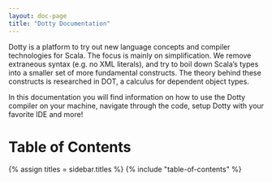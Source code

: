 ```yaml
---
layout: doc-page
title: "Dotty Documentation"
---
```


Dotty is a platform to try out new language concepts and compiler technologies for Scala.
The focus is mainly on simplification. We remove extraneous syntax (e.g. no XML literals),
and try to boil down Scala’s types into a smaller set of more fundamental constructs.
The theory behind these constructs is researched in DOT, a calculus for dependent object types.

In this documentation you will find information on how to use the Dotty compiler on your machine, navigate through
the code, setup Dotty with your favorite IDE and more!

Table of Contents
=================
{% assign titles = sidebar.titles %}
{% include "table-of-contents" %}
